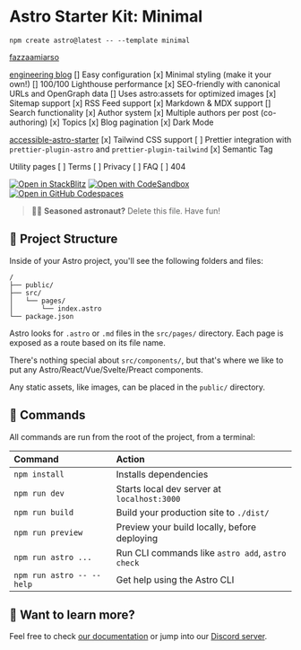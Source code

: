 # Astro Starter Kit: Minimal

```
npm create astro@latest -- --template minimal

```

[fazzaamiarso](https://github.com/fazzaamiarso/fazzaamiarso.me-v2)

[engineering blog](https://github.com/EddyVinck/astro-engineering-blog)
[] Easy configuration
[x] Minimal styling (make it your own!)
[] 100/100 Lighthouse performance
[x] SEO-friendly with canonical URLs and OpenGraph data
[] Uses astro:assets for optimized images
[x] Sitemap support
[x] RSS Feed support
[x] Markdown & MDX support
[] Search functionality
[x] Author system
[x] Multiple authors per post (co-authoring)
[x] Topics
[x] Blog pagination
[x] Dark Mode

[accessible-astro-starter](https://github.com/markteekman/accessible-astro-starter)
[x] Tailwind CSS support
[ ] Prettier integration with `prettier-plugin-astro` and `prettier-plugin-tailwind`
[x] Semantic Tag

Utility pages
[ ] Terms
[ ] Privacy
[ ] FAQ
[ ] 404

[![Open in StackBlitz](https://developer.stackblitz.com/img/open_in_stackblitz.svg)](https://stackblitz.com/github/withastro/astro/tree/latest/examples/minimal)
[![Open with CodeSandbox](https://assets.codesandbox.io/github/button-edit-lime.svg)](https://codesandbox.io/p/sandbox/github/withastro/astro/tree/latest/examples/minimal)
[![Open in GitHub Codespaces](https://github.com/codespaces/badge.svg)](https://codespaces.new/withastro/astro?devcontainer_path=.devcontainer/minimal/devcontainer.json)

> 🧑‍🚀 **Seasoned astronaut?** Delete this file. Have fun!

## 🚀 Project Structure

Inside of your Astro project, you'll see the following folders and files:

```
/
├── public/
├── src/
│   └── pages/
│       └── index.astro
└── package.json
```

Astro looks for `.astro` or `.md` files in the `src/pages/` directory. Each page is exposed as a route based on its file name.

There's nothing special about `src/components/`, but that's where we like to put any Astro/React/Vue/Svelte/Preact components.

Any static assets, like images, can be placed in the `public/` directory.

## 🧞 Commands

All commands are run from the root of the project, from a terminal:

| Command                   | Action                                           |
| :------------------------ | :----------------------------------------------- |
| `npm install`             | Installs dependencies                            |
| `npm run dev`             | Starts local dev server at `localhost:3000`      |
| `npm run build`           | Build your production site to `./dist/`          |
| `npm run preview`         | Preview your build locally, before deploying     |
| `npm run astro ...`       | Run CLI commands like `astro add`, `astro check` |
| `npm run astro -- --help` | Get help using the Astro CLI                     |

## 👀 Want to learn more?

Feel free to check [our documentation](https://docs.astro.build) or jump into our [Discord server](https://astro.build/chat).
